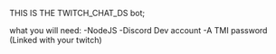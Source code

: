 THIS IS THE TWITCH_CHAT_DS bot;

what you will need:
    -NodeJS
    -Discord Dev account
    -A TMI password (Linked with your twitch)